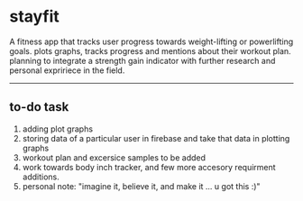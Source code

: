 # stayfit

A fitness app that tracks user progress towards weight-lifting or powerlifting goals.
plots graphs, tracks progress and mentions about their workout plan.
planning to integrate a strength gain indicator with further research and personal expririece in the field.


---

## to-do task
1. adding plot graphs
2. storing data of a particular user in firebase and take that data in plotting graphs
3. workout plan and excersice samples to be added
4. work towards body inch tracker, and few more accesory requirment additions.
5. personal note: "imagine it, believe it, and make it ... u got this :)"